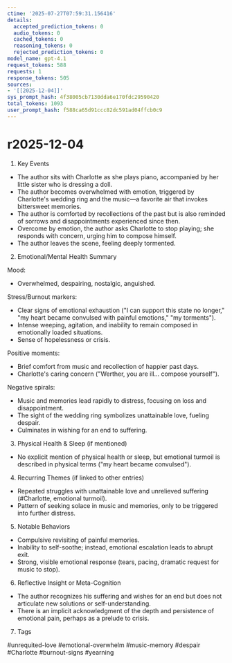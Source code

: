 ```yaml
---
ctime: '2025-07-27T07:59:31.156416'
details:
  accepted_prediction_tokens: 0
  audio_tokens: 0
  cached_tokens: 0
  reasoning_tokens: 0
  rejected_prediction_tokens: 0
model_name: gpt-4.1
request_tokens: 588
requests: 1
response_tokens: 505
sources:
- '[[2025-12-04]]'
sys_prompt_hash: 4f38005cb7130dda6e170fdc29590420
total_tokens: 1093
user_prompt_hash: f588ca65d91ccc82dc591ad04ffcb0c9
---
```

# r2025-12-04

1. Key Events

- The author sits with Charlotte as she plays piano, accompanied by her little sister who is dressing a doll.
- The author becomes overwhelmed with emotion, triggered by Charlotte's wedding ring and the music—a favorite air that invokes bittersweet memories.
- The author is comforted by recollections of the past but is also reminded of sorrows and disappointments experienced since then.
- Overcome by emotion, the author asks Charlotte to stop playing; she responds with concern, urging him to compose himself.
- The author leaves the scene, feeling deeply tormented.

2. Emotional/Mental Health Summary

Mood:
- Overwhelmed, despairing, nostalgic, anguished.

Stress/Burnout markers:
- Clear signs of emotional exhaustion ("I can support this state no longer," "my heart became convulsed with painful emotions," "my torments").
- Intense weeping, agitation, and inability to remain composed in emotionally loaded situations.
- Sense of hopelessness or crisis.

Positive moments:
- Brief comfort from music and recollection of happier past days.
- Charlotte's caring concern ("Werther, you are ill... compose yourself").

Negative spirals:
- Music and memories lead rapidly to distress, focusing on loss and disappointment.
- The sight of the wedding ring symbolizes unattainable love, fueling despair.
- Culminates in wishing for an end to suffering.

3. Physical Health & Sleep (if mentioned)

- No explicit mention of physical health or sleep, but emotional turmoil is described in physical terms ("my heart became convulsed").

4. Recurring Themes (if linked to other entries)

- Repeated struggles with unattainable love and unrelieved suffering (#Charlotte, emotional turmoil).
- Pattern of seeking solace in music and memories, only to be triggered into further distress.

5. Notable Behaviors

- Compulsive revisiting of painful memories.
- Inability to self-soothe; instead, emotional escalation leads to abrupt exit.
- Strong, visible emotional response (tears, pacing, dramatic request for music to stop).

6. Reflective Insight or Meta-Cognition

- The author recognizes his suffering and wishes for an end but does not articulate new solutions or self-understanding.
- There is an implicit acknowledgment of the depth and persistence of emotional pain, perhaps as a prelude to crisis.

7. Tags

#unrequited-love #emotional-overwhelm #music-memory #despair #Charlotte #burnout-signs #yearning